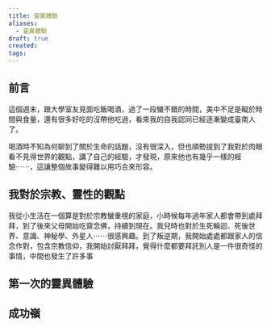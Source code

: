 ```yaml
---
title: 靈異體驗
aliases:
  - 靈異體驗
draft: true
created: 
tags:
---
```

## 前言
這個週末，跟大學室友見面吃飯喝酒，過了一段蠻不錯的時間，美中不足是礙於時間與食量，還有很多好吃的沒帶他吃過，看來我的自我認同已經逐漸變成臺南人了。

喝酒時不知為何聊到了關於生命的話題，沒有很深入，但也順勢提到了我對於肉眼看不見得世界的觀點，講了自己的經驗，才發現，原來他也有幾乎一樣的經驗⋯⋯，這讓整個故事變得難以用巧合來形容。
## 我對於宗教、靈性的觀點
我從小生活在一個算是對於宗教蠻重視的家庭，小時候每年過年家人都會帶到處拜拜，到了後來父母開始吃齋念佛，持續到現在。我兒時也對於生死輪迴、死後世界、意識、神秘學、外星人⋯⋯很感興趣。到了叛逆期，我開始處處都跟家人的信念作對，包含宗教信仰，我開始討厭拜拜，覺得什麼都要拜託別人是一件很奇怪的事情，中間也發生了許多事
## 第一次的靈異體驗
## 成功嶺
## 